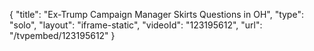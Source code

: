 {
    "title": "Ex-Trump Campaign Manager Skirts Questions in OH",
    "type": "solo",
    "layout": "iframe-static",
    "videoId": "123195612",
    "url": "\/tvpembed\/123195612"
}